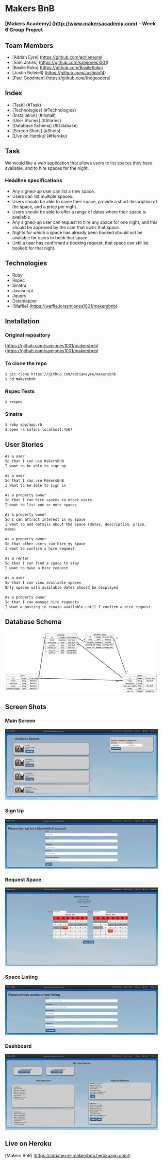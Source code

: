 # Makers BnB
### [Makers Academy] (http://www.makersacademy.com) - Week 6 Group Project

## Team Members
* [Adrian Eyre] (https://github.com/adrianeyre)
* [Sam Jones] (https://github.com/samjones1001)
* [Basile Koko] (https://github.com/BasileKoko)
* [Justin Butwell] (https://github.com/Justinio14)
* [Paul Goodman] (https://github.com/thegooders)

## Index
* [Task] (#Task)
* [Technologies] (#Technologies)
* [Installation] (#Install)
* [User Stories] (#Stories)
* [Database Schema] (#Database)
* [Screen Shots] (#Shots)
* [Live on Heroku] (#Heroku)

## <a name="Task">Task</a>
We would like a web application that allows users to list spaces they have available, and to hire spaces for the night.

### Headline specifications

- Any signed-up user can list a new space.
- Users can list multiple spaces.
- Users should be able to name their space, provide a short description of the space, and a price per night.
- Users should be able to offer a range of dates where their space is available.
- Any signed-up user can request to hire any space for one night, and this should be approved by the user that owns that space.
- Nights for which a space has already been booked should not be available for users to book that space.
- Until a user has confirmed a booking request, that space can still be booked for that night.

## <a name="Technologies">Technologies</a>
* Ruby
* Rspec
* Sinatra
* Javascript
* Jquery
* Datamapper
* [Waffle] (https://waffle.io/samjones1001/makersbnb)

## <a name="Install">Installation</a>
### Original repository
[https://github.com/samjones1001/makersbnb] (https://github.com/samjones1001/makersbnb)
### To clone the repo
```shell
$ git clone https://github.com/adrianeyre/makersbnb
$ cd makersbnb
```
### Rspec Tests
```shell
$ respec
```
### Sinatra
``` shell
$ ruby app/app.rb
$ open -a safari localhost:4567
```

## <a name="Stories">User Stories</a>
```
As a user
So that I can use MakersBnB
I want to be able to sign up

As a user
So that I can use MakersBnB
I want to be able to sign in

As a property owner
So that I can hire spaces to other users
I want to list one or more spaces

As a property owner
So I can attract interest in my space
I want to add details about the space (dates, description, price, name)

As a property owner
So that other users can hire my space
I want to confirm a hire request

As a renter
So that I can find a space to stay
I want to make a hire request 

As a user
So that I can view available spaces
Only spaces with available dates should be displayed

As a property owner
So that I can manage hire requests
I want a posting to remain available until I confirm a hire request 
```

## <a name="Database">Database Schema</a>
[![DatabaseSchema](https://raw.githubusercontent.com/adrianeyre/makersbnb/master/images/DatabaseSchema.png)](https://raw.githubusercontent.com/adrianeyre/makersbnb/master/images/DatabaseSchema.png "Database Chema")

## <a name="Shots">Screen Shots</a>
### Main Screen
[![ScreenShot1](https://raw.githubusercontent.com/adrianeyre/makersbnb/master/images/screenshot1.png)](https://raw.githubusercontent.com/adrianeyre/makersbnb/master/images/screenshot1.png "Screen Shot 1")

### Sign Up
[![ScreenShot2](https://raw.githubusercontent.com/adrianeyre/makersbnb/master/images/screenshot2.png)](https://raw.githubusercontent.com/adrianeyre/makersbnb/master/images/screenshot2.png "Screen Shot 2")

### Request Space
[![ScreenShot3](https://raw.githubusercontent.com/adrianeyre/makersbnb/master/images/screenshot3.png)](https://raw.githubusercontent.com/adrianeyre/makersbnb/master/images/screenshot3.png "Screen Shot 3")

### Space Listing
[![ScreenShot4](https://raw.githubusercontent.com/adrianeyre/makersbnb/master/images/screenshot4.png)](https://raw.githubusercontent.com/adrianeyre/makersbnb/master/images/screenshot4.png "Screen Shot 4")

### Dashboard
[![ScreenShot5](https://raw.githubusercontent.com/adrianeyre/makersbnb/master/images/screenshot5.png)](https://raw.githubusercontent.com/adrianeyre/makersbnb/master/images/screenshot5.png "Screen Shot 5")


## <a name="Heroku">Live on Heroku</a>
[Makers BnB] (https://adrianeyre-makersbnb.herokuapp.com/)
